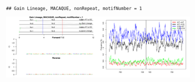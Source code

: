 

```
## Gain Lineage, MACAQUE, nonRepeat, motifNumber = 1
```

![plot of chunk motifPValues](figure/motifPValues.png) 
  

